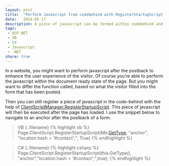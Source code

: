 ```yaml
---
layout: post
title:  "Perform Javascript from codebehind with RegisterStartupScript"
date:   2014-05-17
description: A piece of javascript can be formed within codebehind and registered to run after the page has loaded.
tags:
 - ASP.NET
 - VB
 - C#
 - Javascript
 - .NET
share: true
---
```

In a website, you might want to perform javascript after the postback to enhance the user experience of the visitor. Of course you’re able to perform the javascript within the document ready state of the page. But you might want to differ the function called, based on what the visitor filled into the form that has been posted.

Then you can still register a piece of javascript in the code-behind with the help of [ClientScriptManager.RegisterStartupScript](http://msdn.microsoft.com/en-us/library/z9h4dk8y(v=vs.110).aspx). This piece of javascript will then be executed after the page has loaded. I use the snippet below to navigate to an anchor after the postback of a form.

>VB
{:.filename}
{% highlight vb %}
Page.ClientScript.RegisterStartupScript(Me.[GetType](),
           "anchor", "location.hash = '#contact';", True)
{% endhighlight %}

>C#
{:.filename}
{% highlight csharp %}
Page.ClientScript.RegisterStartupScript(this.GetType(),
           "anchor","location.hash = '#contact';",true);
{% endhighlight %}